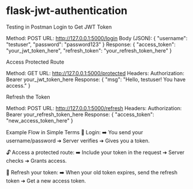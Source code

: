 # flask-jwt-authentication

Testing in Postman
Login to Get JWT Token

Method: POST
URL: http://127.0.0.1:5000/login
Body (JSON):
{
  "username": "testuser",
  "password": "password123"
}
Response:
{
  "access_token": "your_jwt_token_here",
  "refresh_token": "your_refresh_token_here"
}


Access Protected Route

Method: GET
URL: http://127.0.0.1:5000/protected
Headers:
Authorization: Bearer your_jwt_token_here
Response: 
{
  "msg": "Hello, testuser! You have access."
}


Refresh the Token

Method: POST
URL: http://127.0.0.1:5000/refresh
Headers:
Authorization: Bearer your_refresh_token_here
Response:
{
  "access_token": "new_access_token_here"
}


Example Flow in Simple Terms
🔐 Login:
➡️ You send your username/password ➔ Server verifies ➔ Gives you a token.

🔓 Access a protected route:
➡️ Include your token in the request ➔ Server checks ➔ Grants access.

🔄 Refresh your token:
➡️ When your old token expires, send the refresh token ➔ Get a new access token.

